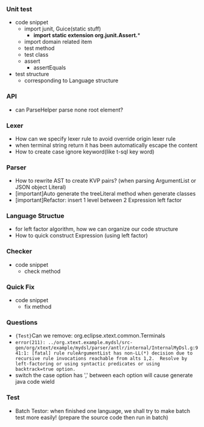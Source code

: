 ### Unit test
- code snippet
  - import junit, Guice(static stuff)
    - **import static extension org.junit.Assert.***
  - import domain related item
  - test method
  - test class
  - assert
    - assertEquals
- test structure
  - corresponding to Language structure


### API
- can ParseHelper parse none root element?

### Lexer
- How can we specify lexer rule to avoid override origin lexer rule
- when terminal string return it has been automatically escape the content
- How to create case ignore keyword(like t-sql key word)

### Parser
- How to rewrite AST to create KVP pairs? (when parsing ArgumentList or JSON object Literal)
- [important]Auto generate the treeLiteral method when generate classes
- [important]Refactor: insert 1 level between 2 Expression left factor

### Language Structue
- for left factor algorithm, how we can organize our code structure
- How to quick construct Expression (using left factor)


### Checker 
- code snippet
  - check method


### Quick Fix
- code snippet
  - fix method


### Questions
- ```{Test}```Can we remove: org.eclipse.xtext.common.Terminals 
- ```error(211): ../org.xtext.example.mydsl/src-gen/org/xtext/example/mydsl/parser/antlr/internal/InternalMyDsl.g:941:1: [fatal] rule ruleArgumentList has non-LL(*) decision due to recursive rule invocations reachable from alts 1,2.  Resolve by left-factoring or using syntactic predicates or using backtrack=true option.```
- switch the case option has ',' between each option will cause generate java code wield


### Test
- Batch Testor: when finished one language, we shall try to make batch test more easily! (prepare the source code then run in batch)
